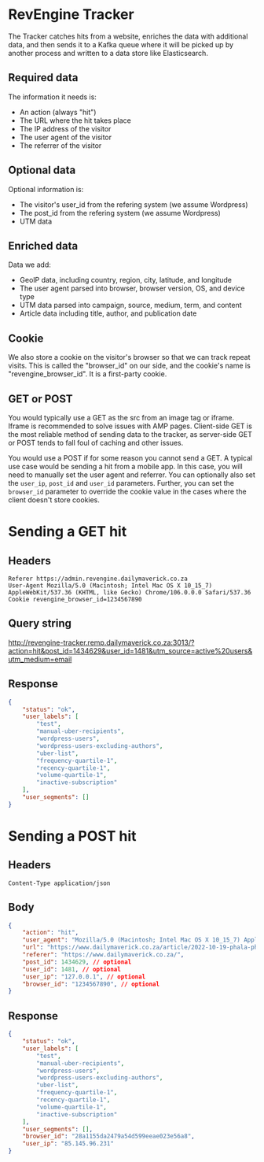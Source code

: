 # RevEngine Tracker

The Tracker catches hits from a website, enriches the data with additional data, and then sends it to a Kafka queue where it will be picked up by another process and written to a data store like Elasticsearch.

## Required data

The information it needs is:
- An action (always "hit")
- The URL where the hit takes place
- The IP address of the visitor
- The user agent of the visitor
- The referrer of the visitor

## Optional data

Optional information is:
- The visitor's user_id from the refering system (we assume Wordpress)
- The post_id from the refering system (we assume Wordpress)
- UTM data

## Enriched data
Data we add:
- GeoIP data, including country, region, city, latitude, and longitude
- The user agent parsed into browser, browser version, OS, and device type
- UTM data parsed into campaign, source, medium, term, and content
- Article data including title, author, and publication date

## Cookie 

We also store a cookie on the visitor's browser so that we can track repeat visits. This is called the "browser_id" on our side, and the cookie's name is "revengine_browser_id". It is a first-party cookie.

## GET or POST

You would typically use a GET as the src from an image tag or iframe. Iframe is recommended to solve issues with AMP pages. Client-side GET is the most reliable method of sending data to the tracker, as server-side GET or POST tends to fall foul of caching and other issues.

You would use a POST if for some reason you cannot send a GET. A typical use case would be sending a hit from a mobile app. In this case, you will need to manually set the user agent and referrer. You can optionally also set the `user_ip`, `post_id` and `user_id` parameters. Further, you can set the `browser_id` parameter to override the cookie value in the cases where the client doesn't store cookies.

# Sending a GET hit

## Headers
```
Referer https://admin.revengine.dailymaverick.co.za
User-Agent Mozilla/5.0 (Macintosh; Intel Mac OS X 10_15_7) AppleWebKit/537.36 (KHTML, like Gecko) Chrome/106.0.0.0 Safari/537.36
Cookie revengine_browser_id=1234567890
```

## Query string
http://revengine-tracker.remp.dailymaverick.co.za:3013/?action=hit&post_id=1434629&user_id=1481&utm_source=active%20users&utm_medium=email

## Response
```json
{
    "status": "ok",
    "user_labels": [
        "test",
        "manual-uber-recipients",
        "wordpress-users",
        "wordpress-users-excluding-authors",
        "uber-list",
        "frequency-quartile-1",
        "recency-quartile-1",
        "volume-quartile-1",
        "inactive-subscription"
    ],
    "user_segments": []
}
```

# Sending a POST hit

## Headers

```
Content-Type application/json
```

## Body

```json
{
    "action": "hit",
    "user_agent": "Mozilla/5.0 (Macintosh; Intel Mac OS X 10_15_7) AppleWebKit/537.36 (KHTML, like Gecko) Chrome/106.0.0.0 Safari/537.36",
    "url": "https://www.dailymaverick.co.za/article/2022-10-19-phala-phala-allegations-spark-online-campaign-against-ramaphosa/",
    "referer": "https://www.dailymaverick.co.za/",
    "post_id": 1434629, // optional
    "user_id": 1481, // optional
    "user_ip": "127.0.0.1", // optional
    "browser_id": "1234567890", // optional
}
```

## Response

```json
{
    "status": "ok",
    "user_labels": [
        "test",
        "manual-uber-recipients",
        "wordpress-users",
        "wordpress-users-excluding-authors",
        "uber-list",
        "frequency-quartile-1",
        "recency-quartile-1",
        "volume-quartile-1",
        "inactive-subscription"
    ],
    "user_segments": [],
    "browser_id": "28a1155da2479a54d599eeae023e56a8",
    "user_ip": "85.145.96.231"
}
```